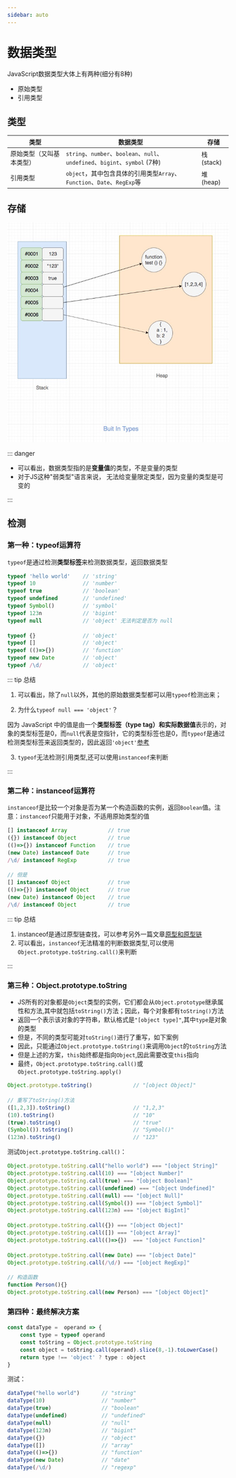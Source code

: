 ```yaml
---
sidebar: auto
---
```


# 数据类型

JavaScript数据类型大体上有两种(细分有8种)

- 原始类型
- 引用类型

## 类型

类型 | 数据类型 | 存储
---|---|---
原始类型（又叫基本类型） | `string`、`number`、`boolean`、`null`、`undefined`、`bigint`、`symbol` (7种)| 栈(stack)
引用类型 | `object`，其中包含具体的引用类型`Array`、`Function`、`Date`、`RegExp`等 | 堆(heap)

## 存储

![数据类型存储图解](./images/buit-in-types.jpg)

::: danger

- 可以看出，数据类型指的是**变量值**的类型，不是变量的类型
- 对于JS这种"弱类型"语言来说， 无法给变量限定类型，因为变量的类型是可变的

:::

## 检测

### 第一种：typeof运算符

`typeof`是通过检测**类型标签**来检测数据类型，返回数据类型

```js
typeof 'hello world'    // 'string'
typeof 10               // 'number'
typeof true             // 'boolean'
typeof undefined        // 'undefined'
typeof Symbol()         // 'symbol'
typeof 123n             // 'bigint'
typeof null             // 'object' 无法判定是否为 null

typeof {}               // 'object'
typeof []               // 'object'
typeof (()=>{})         // 'function'
typeof new Date         // 'object'
typeof /\d/             // 'object'
```

::: tip 总结

1. 可以看出，除了`null`以外，其他的原始数据类型都可以用`typeof`检测出来；

2. 为什么`typeof null === 'object'`？

因为 JavaScript 中的值是由一个**类型标签（type tag）和实际数据值**表示的，对象的类型标签是0，而`null`代表是空指针，它的类型标签也是0，而`typeof`是通过检测类型标签来返回类型的，因此返回`'object'`[参考](https://2ality.com/2013/10/typeof-null.html)

3. `typeof`无法检测引用类型,还可以使用`instanceof`来判断

:::

### 第二种：instanceof运算符

`instanceof`是比较一个对象是否为某一个构造函数的实例，返回`Boolean`值。注意：`instanceof`只能用于对象，不适用原始类型的值

```js
[] instanceof Array             // true
({}) instanceof Object          // true
(()=>{}) instanceof Function    // true
(new Date) instanceof Date      // true
/\d/ instanceof RegExp          // true

// 但是
[] instanceof Object            // true
(()=>{}) instanceof Object      // true
(new Date) instanceof Object    // true
/\d/ instanceof Object          // true
```

::: tip 总结

1. instanceof是通过原型链查找，可以参考另外一篇文章[原型和原型链](./prototype-chain.md)
2. 可以看出，`instanceof`无法精准的判断数据类型,可以使用`Object.prototype.toString.call()`来判断

:::

### 第三种：Object.prototype.toString

- JS所有的对象都是`Object`类型的实例，它们都会从`Object.prototype`继承属性和方法,其中就包括`toString()`方法；因此，每个对象都有`toString()`方法
- 返回一个表示该对象的字符串，默认格式是`"[object type]"`,其中`type`是对象的类型
- 但是，不同的类型可能对`toString()`进行了重写，如下案例
- 因此，只能通过`Object.prototype.toString()`来调用`Object`的`toString`方法
- 但是上述的方案，`this`始终都是指向`Object`,因此需要改变`this`指向
- 最终，`Object.prototype.toString.call()`或`Object.prototype.toString.apply()`

```js
Object.prototype.toString()             // "[object Object]"

// 重写了toString()方法
([1,2,3]).toString()                    // "1,2,3"
(10).toString()                         // "10"
(true).toString()                       // "true"
(Symbol()).toString()                   // "Symbol()"
(123n).toString()                       // "123"
```

测试`Object.prototype.toString.call()`：

```js
Object.prototype.toString.call("hello world") === "[object String]"
Object.prototype.toString.call(10) === "[object Number]"
Object.prototype.toString.call(true) === "[object Boolean]"
Object.prototype.toString.call(undefined) === "[object Undefined]"
Object.prototype.toString.call(null) === "[object Null]"
Object.prototype.toString.call(Symbol()) === "[object Symbol]"
Object.prototype.toString.call(123n) === "[object BigInt]"

Object.prototype.toString.call({}) === "[object Object]"
Object.prototype.toString.call([]) === "[object Array]"
Object.prototype.toString.call(()=>{})  === "[object Function]"

Object.prototype.toString.call(new Date) === "[object Date]"
Object.prototype.toString.call(/\d/) === "[object RegExp]"

// 构造函数
function Person(){}
Object.prototype.toString.call(new Person) === "[object Object]"
```

### 第四种：最终解决方案

```js
const dataType =  operand => {
    const type = typeof operand
    const toString = Object.prototype.toString
    const object = toString.call(operand).slice(8,-1).toLowerCase()
    return type !== 'object' ? type : object
}
```

测试：

```js
dataType("hello world")       // "string"
dataType(10)                  // "number"
dataType(true)                // "boolean"
dataType(undefined)           // "undefined"
dataType(null)                // "null"
dataType(123n)                // "bigint"
dataType({})                  // "object"
dataType([])                  // "array"
dataType(()=>{})              // "function"
dataType(new Date)            // "date"
dataType(/\d/)                // "regexp"
```
